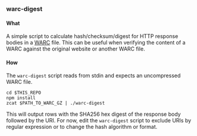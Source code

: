 ### warc-digest

#### What

A simple script to calculate hash/checksum/digest for HTTP response bodies in
a [WARC](https://en.wikipedia.org/wiki/Web_ARChive) file. This can be useful
when verifying the content of a WARC against the original website or another
WARC file.

#### How

The `warc-digest` script reads from stdin and expects an uncompressed WARC file.

```
cd $THIS_REPO
npm install
zcat $PATH_TO_WARC_GZ | ./warc-digest
```

This will output rows with the SHA256 hex digest of the response body followed
by the URI. For now, edit the `warc-digest` script to exclude URIs by regular
expression or to change the hash algorithm or format.
